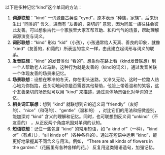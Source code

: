 以下是多种记忆“kind”这个单词的方法：
1. **词源联想**：“kind” 一词源自古英语 “cynd”，原本表示 “种族，家族”，后来衍生出 “同类的” 含义，进而有 “友善的，亲切的” 意思，因为同属一族往往会彼此友善。可以想象古代一个家族里大家互帮互助、和和气气的场景，帮助理解词源演变与词义。 
2. **词形联想**：“kind” 形似 “kid”（小孩），小孩通常给人天真、善良的印象，就像 “kind”（友善的，和蔼的）所表达的含义一样，由此建立起词形与词义的联系。 
3. **发音联想**：“kind” 的发音类似 “看的”。想象你在路上看（kind发音联想）到一个人帮助老人过马路，这种行为就是友善的（kind的词义），通过发音关联一个体现友善的场景来记忆。 
4. **场景联想**：设想在寒冷的冬天，你在街头迷路，又冷又无助，这时一位路人热心地为你指路，还关切地问你是否需要其他帮助，他脸上带着温和的笑容，这个友善亲切的场景就可以用 “kind” 来描述，通过具体场景强化对单词的记忆。 
5. **相关词汇联想**：想到 “kind” 就联想到它的近义词 “friendly”（友好的）、“nice”（和蔼的）、“gentle”（温和的） ，对比它们的用法和细微差别，能加深对 “kind” 含义的理解和记忆。同时，也可联想到反义词 “unkind”（不友善的） ，从正反两个角度巩固对单词的认知。 
6. **短语联想**：记住一些包含 “kind” 的常用短语，如 “a kind of”（一种），“kind of”（有点儿），“all kinds of”（各种各样的）。通过在短语中运用 “kind”，能更好地掌握其不同含义与用法。例如， “There are all kinds of flowers in the garden.”（花园里有各种各样的花。） 反复用这类短语造句，加强记忆。 